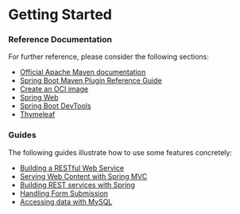 # Getting Started

### Reference Documentation

For further reference, please consider the following sections:

- [Official Apache Maven documentation](https://maven.apache.org/guides/index.html)
- [Spring Boot Maven Plugin Reference Guide](https://docs.spring.io/spring-boot/docs/2.6.3/maven-plugin/reference/html/)
- [Create an OCI image](https://docs.spring.io/spring-boot/docs/2.6.3/maven-plugin/reference/html/#build-image)
- [Spring Web](https://docs.spring.io/spring-boot/docs/2.6.3/reference/htmlsingle/#boot-features-developing-web-applications)
- [Spring Boot DevTools](https://docs.spring.io/spring-boot/docs/2.6.3/reference/htmlsingle/#using-boot-devtools)
- [Thymeleaf](https://docs.spring.io/spring-boot/docs/2.6.3/reference/htmlsingle/#boot-features-spring-mvc-template-engines)

### Guides

The following guides illustrate how to use some features concretely:

- [Building a RESTful Web Service](https://spring.io/guides/gs/rest-service/)
- [Serving Web Content with Spring MVC](https://spring.io/guides/gs/serving-web-content/)
- [Building REST services with Spring](https://spring.io/guides/tutorials/bookmarks/)
- [Handling Form Submission](https://spring.io/guides/gs/handling-form-submission/)
- [Accessing data with MySQL](https://spring.io/guides/gs/accessing-data-mysql/)
